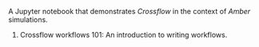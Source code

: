 A Jupyter notebook that demonstrates *Crossflow* in the context of *Amber* simulations.

1. Crossflow workflows 101: An introduction to writing workflows.

